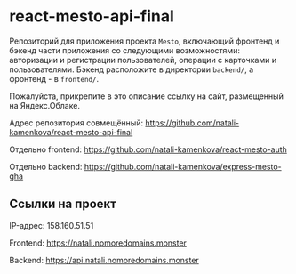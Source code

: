 # react-mesto-api-final
Репозиторий для приложения проекта `Mesto`, включающий фронтенд и бэкенд части приложения со следующими возможностями: авторизации и регистрации пользователей, операции с карточками и пользователями. Бэкенд расположите в директории `backend/`, а фронтенд - в `frontend/`.

Пожалуйста, прикрепите в это описание ссылку на сайт, размещенный на Яндекс.Облаке.

Адрес репозитория совмещённый: https://github.com/natali-kamenkova/react-mesto-api-final

Отдельно frontend: https://github.com/natali-kamenkova/react-mesto-auth

Отдельно backend: https://github.com/natali-kamenkova/express-mesto-gha

## Ссылки на проект

IP-адрес: 158.160.51.51

Frontend: https://natali.nomoredomains.monster

Backend: https://api.natali.nomoredomains.monster